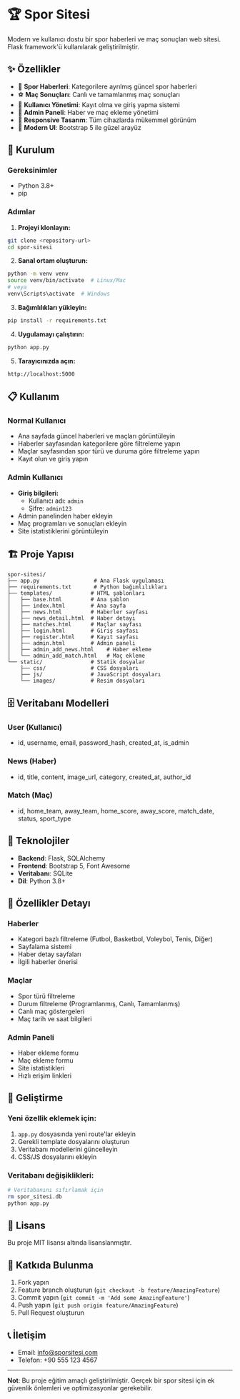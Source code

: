 # 🏆 Spor Sitesi

Modern ve kullanıcı dostu bir spor haberleri ve maç sonuçları web sitesi. Flask framework'ü kullanılarak geliştirilmiştir.

## ✨ Özellikler

- 📰 **Spor Haberleri**: Kategorilere ayrılmış güncel spor haberleri
- ⚽ **Maç Sonuçları**: Canlı ve tamamlanmış maç sonuçları
- 👥 **Kullanıcı Yönetimi**: Kayıt olma ve giriş yapma sistemi
- 🔧 **Admin Paneli**: Haber ve maç ekleme yönetimi
- 📱 **Responsive Tasarım**: Tüm cihazlarda mükemmel görünüm
- 🎨 **Modern UI**: Bootstrap 5 ile güzel arayüz

## 🚀 Kurulum

### Gereksinimler
- Python 3.8+
- pip

### Adımlar

1. **Projeyi klonlayın:**
```bash
git clone <repository-url>
cd spor-sitesi
```

2. **Sanal ortam oluşturun:**
```bash
python -m venv venv
source venv/bin/activate  # Linux/Mac
# veya
venv\Scripts\activate  # Windows
```

3. **Bağımlılıkları yükleyin:**
```bash
pip install -r requirements.txt
```

4. **Uygulamayı çalıştırın:**
```bash
python app.py
```

5. **Tarayıcınızda açın:**
```
http://localhost:5000
```

## 📋 Kullanım

### Normal Kullanıcı
- Ana sayfada güncel haberleri ve maçları görüntüleyin
- Haberler sayfasından kategorilere göre filtreleme yapın
- Maçlar sayfasından spor türü ve duruma göre filtreleme yapın
- Kayıt olun ve giriş yapın

### Admin Kullanıcı
- **Giriş bilgileri:**
  - Kullanıcı adı: `admin`
  - Şifre: `admin123`
- Admin panelinden haber ekleyin
- Maç programları ve sonuçları ekleyin
- Site istatistiklerini görüntüleyin

## 🏗️ Proje Yapısı

```
spor-sitesi/
├── app.py                 # Ana Flask uygulaması
├── requirements.txt       # Python bağımlılıkları
├── templates/            # HTML şablonları
│   ├── base.html         # Ana şablon
│   ├── index.html        # Ana sayfa
│   ├── news.html         # Haberler sayfası
│   ├── news_detail.html  # Haber detayı
│   ├── matches.html      # Maçlar sayfası
│   ├── login.html        # Giriş sayfası
│   ├── register.html     # Kayıt sayfası
│   ├── admin.html        # Admin paneli
│   ├── admin_add_news.html    # Haber ekleme
│   └── admin_add_match.html   # Maç ekleme
└── static/               # Statik dosyalar
    ├── css/              # CSS dosyaları
    ├── js/               # JavaScript dosyaları
    └── images/           # Resim dosyaları
```

## 🗄️ Veritabanı Modelleri

### User (Kullanıcı)
- id, username, email, password_hash, created_at, is_admin

### News (Haber)
- id, title, content, image_url, category, created_at, author_id

### Match (Maç)
- id, home_team, away_team, home_score, away_score, match_date, status, sport_type

## 🎨 Teknolojiler

- **Backend**: Flask, SQLAlchemy
- **Frontend**: Bootstrap 5, Font Awesome
- **Veritabanı**: SQLite
- **Dil**: Python 3.8+

## 📱 Özellikler Detayı

### Haberler
- Kategori bazlı filtreleme (Futbol, Basketbol, Voleybol, Tenis, Diğer)
- Sayfalama sistemi
- Haber detay sayfaları
- İlgili haberler önerisi

### Maçlar
- Spor türü filtreleme
- Durum filtreleme (Programlanmış, Canlı, Tamamlanmış)
- Canlı maç göstergeleri
- Maç tarih ve saat bilgileri

### Admin Paneli
- Haber ekleme formu
- Maç ekleme formu
- Site istatistikleri
- Hızlı erişim linkleri

## 🔧 Geliştirme

### Yeni özellik eklemek için:
1. `app.py` dosyasında yeni route'lar ekleyin
2. Gerekli template dosyalarını oluşturun
3. Veritabanı modellerini güncelleyin
4. CSS/JS dosyalarını ekleyin

### Veritabanı değişiklikleri:
```bash
# Veritabanını sıfırlamak için
rm spor_sitesi.db
python app.py
```

## 📄 Lisans

Bu proje MIT lisansı altında lisanslanmıştır.

## 🤝 Katkıda Bulunma

1. Fork yapın
2. Feature branch oluşturun (`git checkout -b feature/AmazingFeature`)
3. Commit yapın (`git commit -m 'Add some AmazingFeature'`)
4. Push yapın (`git push origin feature/AmazingFeature`)
5. Pull Request oluşturun

## 📞 İletişim

- Email: info@sporsitesi.com
- Telefon: +90 555 123 4567

---

**Not**: Bu proje eğitim amaçlı geliştirilmiştir. Gerçek bir spor sitesi için ek güvenlik önlemleri ve optimizasyonlar gerekebilir.
